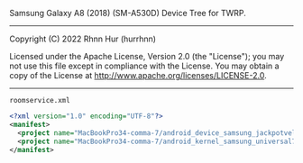 Samsung Galaxy A8 (2018) (SM-A530D) Device Tree for TWRP.

---
Copyright (C) 2022 Rhnn Hur (hurrhnn)

Licensed under the Apache License, Version 2.0 (the "License");
you may not use this file except in compliance with the License.
You may obtain a copy of the License at http://www.apache.org/licenses/LICENSE-2.0.

---

`roomservice.xml`
```xml
<?xml version="1.0" encoding="UTF-8"?>
<manifest>
  <project name="MacBookPro34-comma-7/android_device_samsung_jackpotveltedcm" path="device/samsung/jackpotveltedcm" remote="github" revision="twrp-9.0" />
  <project name="MacBookPro34-comma-7/android_kernel_samsung_universal7885" path="kernel/samsung/universal7885" remote="github" revision="lineage-18.1" />
</manifest>
```

